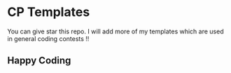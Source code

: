 # CP Templates
 
You can give star this repo. I will add more of my templates which are used in general coding contests !!

## Happy Coding
